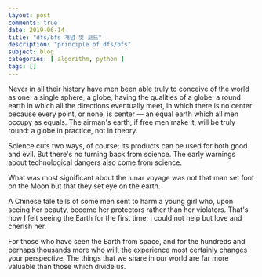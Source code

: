 ```yaml
---
layout: post
comments: true
date: 2019-06-14
title: "dfs/bfs 개념 및 코드"
description: "principle of dfs/bfs"
subject: blog
categories: [ algorithm, python ]
tags: []
---
```

<p>Never in all their history have men been able truly to conceive of the world as one: a single sphere, a globe, having
    the qualities of a globe, a round earth in which all the directions eventually meet, in which there is no center
    because every point, or none, is center — an equal earth which all men occupy as equals. The airman's earth, if free
    men make it, will be truly round: a globe in practice, not in theory.</p>

<p>Science cuts two ways, of course; its products can be used for both good and evil. But there's no turning back from
    science. The early warnings about technological dangers also come from science.</p>

<p>What was most significant about the lunar voyage was not that man set foot on the Moon but that they set eye on the
    earth.</p>

<p>A Chinese tale tells of some men sent to harm a young girl who, upon seeing her beauty, become her protectors rather
    than her violators. That's how I felt seeing the Earth for the first time. I could not help but love and cherish
    her.</p>

<p>For those who have seen the Earth from space, and for the hundreds and perhaps thousands more who will, the
    experience most certainly changes your perspective. The things that we share in our world are far more valuable than
    those which divide us.</p>
